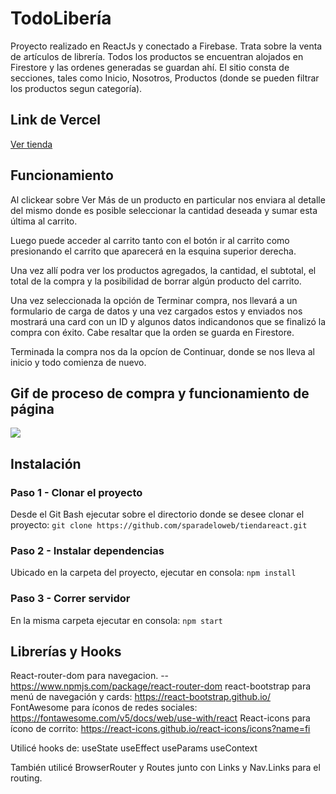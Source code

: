 
# TodoLibería

Proyecto realizado en ReactJs y conectado a Firebase. 
Trata sobre la venta de artículos de librería.
Todos los productos se encuentran alojados en Firestore y las ordenes generadas se guardan ahí.
El sitio consta de secciones, tales como Inicio, Nosotros, Productos (donde se pueden filtrar los productos segun categoría).

## Link de Vercel

[Ver tienda](https://proyecto-final-react-js-moreira.vercel.app/)

## Funcionamiento

Al clickear sobre Ver Más de un producto en particular nos enviara al detalle del mismo donde es posible seleccionar la cantidad deseada y sumar esta última al carrito.

Luego puede acceder al carrito tanto con el botón ir al carrito como presionando el carrito que aparecerá en la esquina superior derecha.

Una vez allí podra ver los productos agregados, la cantidad, el subtotal, el total de la compra y la posibilidad de borrar algún producto del carrito.

Una vez seleccionada la opción de Terminar compra, nos llevará a un formulario de carga de datos y una vez cargados estos y enviados nos mostrará una card con un ID y algunos datos indicandonos que se finalizó la compra con éxito. Cabe resaltar que la orden se guarda en Firestore.

Terminada la compra nos da la opcíon de Continuar, donde se nos lleva al inicio y todo comienza de nuevo.

## Gif de proceso de compra y funcionamiento de página

![](todolibreria.gif)

## Instalación

### Paso 1 - Clonar el proyecto
Desde el Git Bash ejecutar sobre el directorio donde se desee clonar el proyecto: `git clone https://github.com/sparadeloweb/tiendareact.git`

### Paso 2 - Instalar dependencias
Ubicado en la carpeta del proyecto, ejecutar en consola: `npm install`

### Paso 3 - Correr servidor
En la misma carpeta ejecutar en consola: `npm start`

## Librerías y Hooks

React-router-dom para navegacion. -- https://www.npmjs.com/package/react-router-dom
react-bootstrap para menú de navegación y cards: https://react-bootstrap.github.io/
FontAwesome para íconos de redes sociales: https://fontawesome.com/v5/docs/web/use-with/react
React-icons para ícono de corrito: https://react-icons.github.io/react-icons/icons?name=fi


Utilicé hooks de:
useState
useEffect
useParams
useContext

También utilicé BrowserRouter y Routes junto con Links y Nav.Links para el routing.